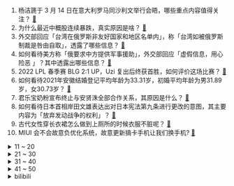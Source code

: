 1. 杨洁篪于 3 月 14 日在意大利罗马同沙利文举行会晤，哪些重点内容值得关注？ [:link:](https://www.zhihu.com/question/521759739)
2. 为什么最近中概股连续暴跌，真实原因是啥？ [:link:](https://www.zhihu.com/question/521451437)
3. 外交部回应「台湾在俄罗斯非友好国家和地区名单内」，称「台湾如被俄罗斯制裁是咎由自取」，透露了哪些信息？ [:link:](https://www.zhihu.com/question/521889011)
4. 如何看待美方称「俄要求中方提供军事援助」，外交部回应「虚假信息，用心险恶 」？其中透露出哪些信息？ [:link:](https://www.zhihu.com/question/521889606)
5. 2022 LPL 春季赛 BLG 2:1 UP，Uzi 复出后终获首胜，如何评价这场比赛？ [:link:](https://www.zhihu.com/question/521909226)
6. 如何看待2021年安徽结婚登记平均年龄为33.31岁，初婚平均年龄为男31.89岁，女30.73岁？ [:link:](https://www.zhihu.com/question/521734055)
7. 君乐宝奶粉宣布终止与安贤洙全部合作关系，其原因是什么？ [:link:](https://www.zhihu.com/question/521860845)
8. 如何看待日本首相岸田文雄表达出对日本宪法第九条进行更改的意图，其主要内容为「放弃发动战争的权利」？ [:link:](https://www.zhihu.com/question/521659301)
9. 古代女性穿长衣裙怎么做到上厕所的时候衣服不脏呢？ [:link:](https://www.zhihu.com/question/516878996)
10. MIUI 会不会故意负优化系统，故意更新搞卡手机让我们换手机? [:link:](https://www.zhihu.com/question/519008663)
<details>
<summary>11 ~ 20</summary>

11. 美国侵略那么多国家，公正的西方不反对侵略反而支持。而俄乌冲突，西方立马跳出来制裁。谁能告诉我为什么？ [:link:](https://www.zhihu.com/question/520961719)
12. 如何看待冯潇霆在社交媒体发长文，表示「我尊重每一个行业，希望中国足球能够好起来」？ [:link:](https://www.zhihu.com/question/521952555)
13. 泽连斯基签署总统令，决定将乌克兰战时状态延长 30 天，这意味着什么？俄乌冲突预计何时能够结束？ [:link:](https://www.zhihu.com/question/521993921)
14. 有哪些被误以为是「垃圾食品」的食物，其实很健康？ [:link:](https://www.zhihu.com/question/520944310)
15. 腾讯阿里同时被曝裁员，真实性如何？ [:link:](https://www.zhihu.com/question/521729036)
16. 研一第一次组会报告，导师说感觉我什么都不懂，不知道怎么培养我，我该怎么办？ [:link:](https://www.zhihu.com/question/501944863)
17. 乌方称「俄罗斯方面有关领土的要求是不可接受的，最快有望在一至两周内签署和平协议」，实现的可能性有多大？ [:link:](https://www.zhihu.com/question/521994520)
18. 如何看待2022年3月14日港股的暴跌？ [:link:](https://www.zhihu.com/question/521879961)
19. 新冠抗原试剂开始预售，一人份 32.8 元，你会尝试自检吗？能为疫情防控带来哪些便利？ [:link:](https://www.zhihu.com/question/521714164)
20. 只有停摆全市核酸才是现在上海唯一解决的办法吗？会有更好的办法吗？ [:link:](https://www.zhihu.com/question/520896414)
</details>
<details>
<summary>21 ~ 30</summary>

21. 一个低学历女生早早辍学打工，和一个读大学工资高昂的男生在一起有结果吗？ [:link:](https://www.zhihu.com/question/521666814)
22. 为什么《是大臣》《是首相》的编剧没当过公务员、没太多亲身经历，也能写出这么好的政治剧剧本？ [:link:](https://www.zhihu.com/question/520814814)
23. 腾讯游戏某文章中提出了「魂系列游戏总销量远不及自家游戏流水」这一比较观点，如何看待这种论调？ [:link:](https://www.zhihu.com/question/521845175)
24. 如何看待荷兰弟主演的电影《神秘海域》因清晰标注南海主权属于中国而遭越南禁播？ [:link:](https://www.zhihu.com/question/521752226)
25. 你收藏过哪些令人惊艳的诗句？ [:link:](https://www.zhihu.com/question/511682628)
26. 如何看待《英雄联盟：双城之战》在第 49 届动画安妮奖斩获全部 9 项提名大奖？ [:link:](https://www.zhihu.com/question/521668567)
27. 如何看待郭明錤爆料称 iPhone 14 只有 Pro 机型采用 A16 芯片？ [:link:](https://www.zhihu.com/question/521833654)
28. 31 岁，裸辞，单身，万水千山走遍，仍然一个人在深圳漂着，越来越抑郁越来越孤僻，有什么建议吗? [:link:](https://www.zhihu.com/question/489588150)
29. 数据显示「江苏近 7 成受过高等教育的女性只生一孩」，这反映了哪些趋势？ [:link:](https://www.zhihu.com/question/521835736)
30. 中国男足队员冯潇霆表示要退役让位巩汉林，如何评价其言行？ [:link:](https://www.zhihu.com/question/521803594)
</details>
<details>
<summary>31 ~ 40</summary>

31. 3 月 14 日台湾一架战机在台东县海域坠海一飞行员跳伞，目前情况如何？ [:link:](https://www.zhihu.com/question/521842099)
32. 酒店打扫人员是怎么知道我不在房间的呀？ [:link:](https://www.zhihu.com/question/498804899)
33. 婚姻本应是幸福，可是为什么那么累，想哭却哭不出，想睡又睡不着，想离却又放不下孩子，不知道活着的意义？ [:link:](https://www.zhihu.com/question/521255811)
34. 有哪些东西是你读研究生以后才懂的？ [:link:](https://www.zhihu.com/question/47646734)
35. 为什么一些小品牌的护肤品成分看起来比大牌的成分还要好，但效果却很一般？ [:link:](https://www.zhihu.com/question/519397814)
36. 如果《英雄联盟》一直火下去，成为与篮球足球之类齐名的运动的概率有多大？ [:link:](https://www.zhihu.com/question/517966815)
37. 知乎拆车天团探访泛亚试验室取走了一块电池，后来怎么样了？ [:link:](https://www.zhihu.com/question/520955399)
38. 向同学推荐玩《明日方舟》，被他说这是《保卫萝卜》Pro max 版本，该怎么回答他？ [:link:](https://www.zhihu.com/question/521526187)
39. 3 月 14 日山东新增 63 例本土确诊、107 例本土无症状感染者，目前当地情况如何？ [:link:](https://www.zhihu.com/question/521994287)
40. 过去一年里，你在购物上踩过什么坑？中了哪些消费陷阱？ [:link:](https://www.zhihu.com/question/521871608)
</details>
<details>
<summary>41 ~ 50</summary>

41. 计算机专业学生如何提高自己的不可替代性? [:link:](https://www.zhihu.com/question/513961391)
42. 电影《蜘蛛侠：英雄无归》中有哪些细思极恐的细节？ [:link:](https://www.zhihu.com/question/506147585)
43. 想买体重秤，室友不买，然后我就自己买了，要是室友要用怎么办？ [:link:](https://www.zhihu.com/question/321616941)
44. 你经历过的最难修的电脑是什么样的？ [:link:](https://www.zhihu.com/question/307817111)
45. 北京多所高校暂缓返校，已在校师生将组织核酸检测，目前各大高校情况如何？ [:link:](https://www.zhihu.com/question/521913094)
46. 为什么不想打 《王者荣耀》了？ [:link:](https://www.zhihu.com/question/521725586)
47. 劳力士越来越难买的原因是什么？ [:link:](https://www.zhihu.com/question/482663999)
48. 3 月 14 日 0 至 14 时，吉林省新增本地确诊病例 144 例，目前情况如何？ [:link:](https://www.zhihu.com/question/521884694)
49. 从配方师专业的角度来看，护肤品的成分和功效哪个更重要？ [:link:](https://www.zhihu.com/question/518017567)
50. 初三现在努力来得及吗？ [:link:](https://www.zhihu.com/question/513559468)
</details><details>
<summary>bilibili</summary>

1. 【腾格尔】注入灵魂！《孤勇者》来了，送给我的小粉丝们！ [:link:](//www.bilibili.com/video/BV1ua411872R)
2. 谋 权 篡 位 8 [:link:](//www.bilibili.com/video/BV1Ya411b7FB)
3. 品牌方:等着法庭见吧！ [:link:](//www.bilibili.com/video/BV1Wb4y1s7Hg)
4. 你被中考“强制淘汰”了吗？【轩讲】 [:link:](//www.bilibili.com/video/BV1tr4y1B73i)
5. 取悦自己的方法很多 [:link:](//www.bilibili.com/video/BV1pF41147jK)
6. 【老番茄】史上最骚公鹿② [:link:](//www.bilibili.com/video/BV17i4y1C7es)
7. 成龙历险记，但是是真人版 [:link:](//www.bilibili.com/video/BV1sY41137hb)
8. 【为啥白象方便面不好买？】有人不让卖！ [:link:](//www.bilibili.com/video/BV1br4y1B7V9)
9. 【亮记生物鉴定】网络热传生物鉴定38 [:link:](//www.bilibili.com/video/BV1bR4y1V7QJ)
10. UP实拍在线下找闲鱼骗子买iPhone，被7-8个猛汉围攻，竟口出狂言！ [:link:](//www.bilibili.com/video/BV1p44y1K7MS)
<details>
<summary>11 ~ 20</summary>

11. 这是我见过最离谱的扑克牌…… [:link:](//www.bilibili.com/video/BV1oS4y1S7JZ)
12. “活下去！” [:link:](//www.bilibili.com/video/BV1RL411A7Q2)
13. 【自制】我做了个能动的 电 脑 配 件！【软核】 [:link:](//www.bilibili.com/video/BV1ka411b76m)
14. 课 堂 请 勿 对 对 子【第二季】6.0 ！！！ [:link:](//www.bilibili.com/video/BV1ca41187sp)
15. “七年了，他还是走不出来” [:link:](//www.bilibili.com/video/BV1QR4y1G7vA)
16. 用半年的亲身经历，告诉你全球直销巨头背后的传销真相 [:link:](//www.bilibili.com/video/BV15S4y1D7uv)
17. 再也不想贪污桥款了！！！ [:link:](//www.bilibili.com/video/BV1xu411B72v)
18. 腾讯游戏苦我久矣，天氪玩家转战原神，一个赞20原石！ [:link:](//www.bilibili.com/video/BV17r4y1B7br)
19. 我用神笔马良的笔，画了一盘韭菜鸡蛋水饺，简直太好吃了 [:link:](//www.bilibili.com/video/BV1qi4y1C7rH)
20. 【莓用良品】智能口罩，给你脸了！ [:link:](//www.bilibili.com/video/BV1fu411B7BY)
</details>
<details>
<summary>21 ~ 30</summary>

21. 有些小说，你们感觉是故事，其实是人家的真实事件 [:link:](//www.bilibili.com/video/BV1LY41137HY)
22. 【50w粉丝纪念】快签收！礼物来咯 [:link:](//www.bilibili.com/video/BV1GL411K7aK)
23. 一口气看完，东京喰种1-4季！1000减7等于几 [:link:](//www.bilibili.com/video/BV1Bu411B7fu)
24. 粉丝说露脸只有一次和无数次～ [:link:](//www.bilibili.com/video/BV1C34y1873D)
25. 我有室友就够了，要什么媳妇？ [:link:](//www.bilibili.com/video/BV1iY41137tG)
26. 彭 鱼 宴 天 花 板 [:link:](//www.bilibili.com/video/BV1tu411B76p)
27. 心中有光 你我皆是“王者” [:link:](//www.bilibili.com/video/BV1mP4y1M7P6)
28. 拯救b站up主形象系列 [:link:](//www.bilibili.com/video/BV1ST4y1m7UE)
29. 这是我上课犯困时写出来的东西…… [:link:](//www.bilibili.com/video/BV1Cr4y1B79T)
30. 这“抢修课”也太离谱了 [:link:](//www.bilibili.com/video/BV12S4y137At)
</details>
<details>
<summary>31 ~ 40</summary>

31. 天津某小学被曝饮食安全问题，家长怼校领导：谁弄我儿子我弄谁 [:link:](//www.bilibili.com/video/BV1XU4y1o7y1)
32. 玩了五年哔哩哔哩，我还是头一次知道可以这样😂 [:link:](//www.bilibili.com/video/BV1h44y1K7bg)
33. 奔赴火海！顶着1600度高温，捕捉打铁花绽放瞬间！ [:link:](//www.bilibili.com/video/BV1Yi4y1C7Nt)
34. 再来上一根，谢尔比水彩 [:link:](//www.bilibili.com/video/BV1PS4y1D7Hc)
35. 【王者荣耀】无皮村之恋：村长终究还是失去了夏洛特 [:link:](//www.bilibili.com/video/BV1wR4y1V7Px)
36. 人类世界中竟隐藏着新的恐怖种族？外网泄露了这个毛骨悚然的未知秘密！ [:link:](//www.bilibili.com/video/BV1h3411W7Z5)
37. 老头环终极一战！谁是艾尔登法环最佳女主？【瓶心而论06】 [:link:](//www.bilibili.com/video/BV1kS4y137VB)
38. 如何拒绝道德绑架(五) [:link:](//www.bilibili.com/video/BV1xY41137hb)
39. 没有一点酒量，还真不敢喝这锅汤。。。 [:link:](//www.bilibili.com/video/BV1jT4y1U7JN)
40. 青岛父亲晨跑时趣味教育女儿，你想知道晨跑的好处吗？ [:link:](//www.bilibili.com/video/BV1e3411W7h4)
</details>
<details>
<summary>41 ~ 50</summary>

41. 【时代少年团】陪你长大全记录-宋亚轩《水形馆奇妙夜》篇 [:link:](//www.bilibili.com/video/BV1XU4y1o7Tj)
42. 这肤色差难怪当年大家都磕上头了，乌拉～ [:link:](//www.bilibili.com/video/BV1L3411L7eU)
43. 非常愤怒！欧洲议会议员质问为何区别对待阿富汗与乌克兰 [:link:](//www.bilibili.com/video/BV1wL4y1g7ez)
44. 危！王伦：你们不要过来啊！《水浒传》P12（火并王伦） [:link:](//www.bilibili.com/video/BV1Xa411b7yL)
45. 【STN快报第六季24】我知道劳拉他也没爸爸，但你SE不用天天说吧？ [:link:](//www.bilibili.com/video/BV1vq4y1i7SP)
46. 你这主持人是从魔仙堡出来的吧，哈哈哈哈哈哈哈哈哈哈哈哈哈哈哈哈哈哈 [:link:](//www.bilibili.com/video/BV1Uu411B75a)
47. 这一次，我想做你的女儿？？【国际连线究极尬聊 家庭篇】 [:link:](//www.bilibili.com/video/BV1pU4y1o7uH)
48. “你们都长大了啊”章鱼博士不仅是在问彼得，也是在问我们 [:link:](//www.bilibili.com/video/BV1z44y1K7jB)
49. 还 原 天 花 板 ！ [:link:](//www.bilibili.com/video/BV17R4y1V7FZ)
50. 现实英雄联盟 [:link:](//www.bilibili.com/video/BV1D44y1K7vP)
</details>
<details>
<summary>51 ~ 60</summary>

51. 【(G)I-DLE】[M/V] - 'TOMBOY' [:link:](//www.bilibili.com/video/BV1YL4y1T7Ff)
52. 六块钱你甚至可以玩到黑神话悟空（ [:link:](//www.bilibili.com/video/BV1Ra411b7NP)
53. 【摸鱼神器】在桌面上养了个祖宗是什么体验 [:link:](//www.bilibili.com/video/BV1Ha411b7SW)
54. 【医学博士】你一天用多长时间手机？I 两个动作，测测你有病吗？ [:link:](//www.bilibili.com/video/BV1W44y1K75c)
55. 带大家看下印度的医院 [:link:](//www.bilibili.com/video/BV16P4y1M7cC)
56. 【1080P/蜘蛛侠】石锤三虫同框了！ [:link:](//www.bilibili.com/video/BV1mU4y1o73q)
57. 【王老菊】你被撵着跑的样子像极了一条狗 | 艾尔登法环EP.08 [:link:](//www.bilibili.com/video/BV1VY41137EC)
58. 将那些名场面放在一起，竟然毫无违和感 [:link:](//www.bilibili.com/video/BV1su411B7qD)
59. 一个简单的采访而已！别紧张！（上膛 [:link:](//www.bilibili.com/video/BV1Bq4y1i7jF)
60. 如果你不爱吃水果，那你一定急需这个水果喷壶!!! [:link:](//www.bilibili.com/video/BV1Er4y1B7G5)
</details>
<details>
<summary>61 ~ 70</summary>

61. 电脑输入法的6个隐藏功能，我不允许你还不知道！ [:link:](//www.bilibili.com/video/BV1yU4y1o75t)
62. 我只是换了个装 儿子竟然不认我这个爹了。。。 [:link:](//www.bilibili.com/video/BV1FY41137XV)
63. 赶快告诉你的家人，收到这样短信请立即删除！！ [:link:](//www.bilibili.com/video/BV1Lr4y1B7NP)
64. 我捡到一本死去女孩的日记...【打泥泥】 [:link:](//www.bilibili.com/video/BV19Z4y1r7rF)
65. 这些店的迎客方式你们都有经历过吗？只能说内容过于真实了吧！！ [:link:](//www.bilibili.com/video/BV1xY41137oo)
66. 10年前被网暴的清华教授，精准预测了2022年 [:link:](//www.bilibili.com/video/BV1AS4y1D7Jr)
67. 老外模仿“夹子音” [:link:](//www.bilibili.com/video/BV1Ra411b7EQ)
68. 【罗翔】刑法可以推崇人高于物的价值观吗？ [:link:](//www.bilibili.com/video/BV19S4y137w9)
69. 我终于成功用特效把我妈变成灰姑娘啦！ [:link:](//www.bilibili.com/video/BV1WF41147wB)
70. 边缘皇子：康熙最后的儿子们，没夺嫡，就能安享富贵么？【雍正王朝】 [:link:](//www.bilibili.com/video/BV14T4y1D74s)
</details>
<details>
<summary>71 ~ 80</summary>

71. 小 不 忍 ，乱 大 谋 ！ [:link:](//www.bilibili.com/video/BV1MY41137sS)
72. 故宫博物院盖章康熙御笔小册子 [:link:](//www.bilibili.com/video/BV1h44y1K7U5)
73. 这样的修猫咪谁顶得住！ [:link:](//www.bilibili.com/video/BV1yS4y137Da)
74. 【warma】既然被我拍到那就归我了！ [:link:](//www.bilibili.com/video/BV1rL4y1u7iH)
75. 斗胆请了姜sir来给我的自制bjd念旁白…… [:link:](//www.bilibili.com/video/BV1qr4y1B7Wt)
76. 中国互联网遭受境外网络攻击 [:link:](//www.bilibili.com/video/BV1BY41137ri)
77. 雷电将军：别唱了旅行者羞死人了啊啊啊！！！ [:link:](//www.bilibili.com/video/BV1US4y137PX)
78. 小时候常打的屁股针，为什么现在很少见了？ [:link:](//www.bilibili.com/video/BV1vi4y1C7Ag)
79. 送外卖的尴尬 [:link:](//www.bilibili.com/video/BV12q4y1i7aA)
80. 萧条的阿富汗街道，小男孩饥饿蹲路边，塔利班和我抢着付钱请他吃饭 [:link:](//www.bilibili.com/video/BV1aq4y1i7fx)
</details>
<details>
<summary>81 ~ 90</summary>

81. 【4K杜比】重磅回归！奥特曼全新中文曲《信念之光》MV [:link:](//www.bilibili.com/video/BV1DL411A7Mh)
82. 任何人学不会，我明天就退网！！！ [:link:](//www.bilibili.com/video/BV1si4y1C717)
83. 花了帅小伙整整10天时间，就为了在豆芽里塞肉？ [:link:](//www.bilibili.com/video/BV1qu411B78K)
84. 【原神】好家伙！能剪出这么离谱的二创！有兴趣参加草神竞选吗！？ [:link:](//www.bilibili.com/video/BV1Yq4y1i7Ec)
85. 新型校园“欺凌” [:link:](//www.bilibili.com/video/BV1Tr4y167X5)
86. 噩梦，太可怕了 [:link:](//www.bilibili.com/video/BV1KF411t7Lw)
87. 【谁还没几个退役室友了】刻在骨子里的起床号和治疗强迫症的卫生标准 [:link:](//www.bilibili.com/video/BV1CL411A7Mp)
88. 一直以为的国产品牌！！！ [:link:](//www.bilibili.com/video/BV1e44y1K7ih)
89. 这张离谱的图片，万万没想到最近被一位离谱的人给找到了！ [:link:](//www.bilibili.com/video/BV1MP4y137qF)
90. 妈见打系列！我做了一个根本不敢出门用的手机壳 [:link:](//www.bilibili.com/video/BV15b4y1s7Jt)
</details>
<details>
<summary>91 ~ 100</summary>

91. 山东疫情，我的新店被要求关闭，关就关，必须配合！疫情必须能结束！山东加油！淄博加油！ [:link:](//www.bilibili.com/video/BV1UL4y1u7Sn)
92. 当美院人玩起VR眼镜 [:link:](//www.bilibili.com/video/BV1Li4y1C789)
93. 当所有玩家都「究极进化」变成为了恶龙？！！ [:link:](//www.bilibili.com/video/BV1Yr4y1B7Cm)
94. 当你需要收集「一百种」方块才能获得胜利？？！ [:link:](//www.bilibili.com/video/BV1i44y1K7ce)
95. 网面鞋深度清洁方法 [:link:](//www.bilibili.com/video/BV1jr4y1B7PW)
96. 40天！制作超大刻晴手办 [:link:](//www.bilibili.com/video/BV1eS4y137mY)
97. 灰太狼反思：游戏里的你再强大，当不了狼王也是假的～ [:link:](//www.bilibili.com/video/BV1aP4y1M7Dj)
98. 叙利亚志愿者集体报名参加俄罗斯特别军事行动 人们高举普京照片 [:link:](//www.bilibili.com/video/BV1T34y187Yk)
99. 怎样在游戏里辨别中国玩家 #3 [:link:](//www.bilibili.com/video/BV1BS4y1S7Ew)
100. 当你发现你的朋友是个“肝帝”！ [:link:](//www.bilibili.com/video/BV1n44y1K799)
</details></details>